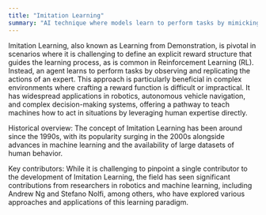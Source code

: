 ```yaml
---
title: "Imitation Learning"
summary: "AI technique where models learn to perform tasks by mimicking human behavior or strategies demonstrated in training data."
---
```

Imitation Learning, also known as Learning from Demonstration, is pivotal in scenarios where it is challenging to define an explicit reward structure that guides the learning process, as is common in Reinforcement Learning (RL). Instead, an agent learns to perform tasks by observing and replicating the actions of an expert. This approach is particularly beneficial in complex environments where crafting a reward function is difficult or impractical. It has widespread applications in robotics, autonomous vehicle navigation, and complex decision-making systems, offering a pathway to teach machines how to act in situations by leveraging human expertise directly.

Historical overview: The concept of Imitation Learning has been around since the 1990s, with its popularity surging in the 2000s alongside advances in machine learning and the availability of large datasets of human behavior.

Key contributors: While it is challenging to pinpoint a single contributor to the development of Imitation Learning, the field has seen significant contributions from researchers in robotics and machine learning, including Andrew Ng and Stefano Nolfi, among others, who have explored various approaches and applications of this learning paradigm.

